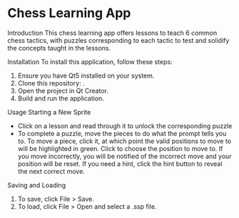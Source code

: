 # Chess Learning App
Introduction
This chess learning app offers lessons to teach 6 common chess tactics, with puzzles corresponding to each tactic to test and solidify the concepts taught in the lessons.

Installation
To install this application, follow these steps:
1.	Ensure you have Qt5 installed on your system.
2.	Clone this repository: .
3.	Open the project in Qt Creator.
4.	Build and run the application.

Usage
Starting a New Sprite
-	Click on a lesson and read through it to unlock the corresponding puzzle
- To complete a puzzle, move the pieces to do what the prompt tells you to. To move a piece, click it, at which point the valid positions to move to will be highlighted in green.
  Click to choose the position to move to. If you move incorrectly, you will be notified of the incorrect move and your position will be reset. If you need a hint, click the hint
  button to reveal the next correct move.

Saving and Loading
1.	To save, click File > Save.
2.	To load, click File > Open and select a .ssp file.
